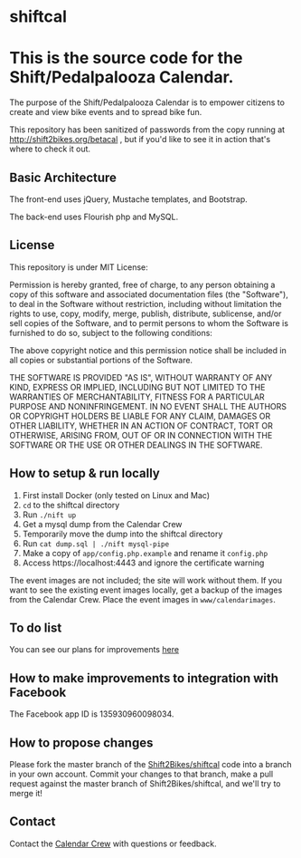 # shiftcal

# This is the source code for the Shift/Pedalpalooza Calendar.

The purpose of the Shift/Pedalpalooza Calendar is to empower citizens to create and view bike events and to spread bike fun.

This repository has been sanitized of passwords from the copy running at http://shift2bikes.org/betacal , but if you'd like to see it in action that's where to check it out.

## Basic Architecture

The front-end uses jQuery, Mustache templates, and Bootstrap.

The back-end uses Flourish php and MySQL.

## License

This repository is under MIT License:

Permission is hereby granted, free of charge, to any person obtaining a copy of this software and associated documentation files (the "Software"), to deal in the Software without restriction, including without limitation the rights to use, copy, modify, merge, publish, distribute, sublicense, and/or sell copies of the Software, and to permit persons to whom the Software is furnished to do so, subject to the following conditions:

The above copyright notice and this permission notice shall be included in all copies or substantial portions of the Software.

THE SOFTWARE IS PROVIDED "AS IS", WITHOUT WARRANTY OF ANY KIND, EXPRESS OR IMPLIED, INCLUDING BUT NOT LIMITED TO THE WARRANTIES OF MERCHANTABILITY, FITNESS FOR A PARTICULAR PURPOSE AND NONINFRINGEMENT. IN NO EVENT SHALL THE AUTHORS OR COPYRIGHT HOLDERS BE LIABLE FOR ANY CLAIM, DAMAGES OR OTHER LIABILITY, WHETHER IN AN ACTION OF CONTRACT, TORT OR OTHERWISE, ARISING FROM, OUT OF OR IN CONNECTION WITH THE SOFTWARE OR THE USE OR OTHER DEALINGS IN THE SOFTWARE.

## How to setup & run locally

1. First install Docker (only tested on Linux and Mac)
2. `cd` to the shiftcal directory
3. Run `./nift up`
4. Get a mysql dump from the Calendar Crew
5. Temporarily move the dump into the shiftcal directory
6. Run `cat dump.sql | ./nift mysql-pipe`
7. Make a copy of `app/config.php.example` and rename it `config.php`
8. Access https://localhost:4443 and ignore the certificate warning

The event images are not included; the site will work without them. If you want to see the existing event images locally, get a backup of the images from the Calendar Crew. Place the event images in `www/calendarimages`.

## To do list

You can see our plans for improvements [here](https://tree.taiga.io/project/shift2bikes-shift-calendar/)

## How to make improvements to integration with Facebook

The Facebook app ID is 135930960098034.

## How to propose changes

Please fork the master branch of the [Shift2Bikes/shiftcal](https://github.com/Shift2Bikes/shiftcal) code into a branch in your own account. Commit your changes to that branch, make a pull request against the master branch of Shift2Bikes/shiftcal, and we'll try to merge it!

## Contact

Contact the [Calendar Crew](http://www.shift2bikes.org/contacts/index.php?eCon=CalCrew) with questions or feedback.

